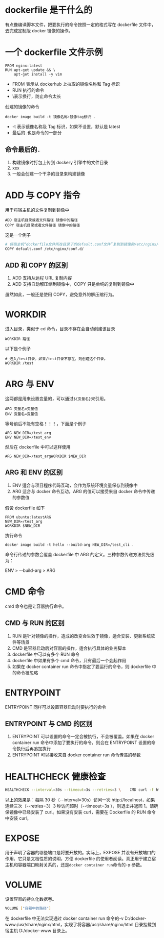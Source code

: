 # dockerfile 是干什么的

有点像编译脚本文件，把要执行的命令按照一定的格式写在 dockerfile 文件中，去完成定制版 docker 镜像的操作。

# 一个 dockerfile 文件示例

```
FROM nginx:latest
RUN apt-get update && \
    apt-get install -y vim
```

- FROM 表示从 dockerhub 上拉取的镜像名称和 Tag 标识
- RUN 执行的命令
- \表示换行，防止命令太长

创建的镜像的命令

```
docker image build -t 镜像名称:镜像tag标识 .
```

- -t 表示镜像名称及 Tag 标识，如果不设置，默认是 latest
- 最后的`.`也是命令的一部分

## 命令最后的`.`

1. 构建镜像时打包上传到 dockery 引擎中的文件目录
2. xxx
3. 一般会创建一个干净的目录来构建镜像

# ADD 与 COPY 指令

用于将宿主机的文件复制到镜像中

```
ADD 宿主机目录或者文件路径 镜像中的路径
COPY 宿主机目录或者文件路径 镜像中的路径
```

这是一个例子

```sh
# 将宿主机“dockerfile文件所在目录下的default.conf文件”复制到镜像的/etc/nginx/conf.d/目录中
COPY default.conf /etc/nginx/conf.d/
```

## ADD 和 COPY 的区别

1. ADD 支持从远程 URL 复制内容
2. ADD 支持自动解压缩到镜像中，COPY 只是单纯的复制到镜像中

虽然如此，一般还是使用 COPY，避免意外的解压缩行为。

# WORKDIR

进入目录，类似于 cd 命令，目录不存在会自动创建该目录

```shell
WORKDIR 路径
```

以下是个例子

```shell
# 进入/test目录，如果/test目录不存在，则创建这个目录。
WORKDIR /test
```

# ARG 与 ENV

这两都是用来设置变量的，可以通过`${变量名}`来引用。

```shell
ARG 变量名=变量值
ENV 变量名=变量值
```

等号前后不能有空格！！！，下面是个例子

```shell
ARG NEW_DIR=/test_arg
ENV NEW_DIR=/test_env
```

然后在 dockerfile 中可以这样使用

```shell
ARG NEW_DIR=/test_argWORKDIR $NEW_DIR
```

## ARG 和 ENV 的区别

1. ENV 适合与项目程序代码互动，会作为系统环境变量保存到镜像中
2. ARG 适合与 docker 命令互动，ARG 的值可以接受来自 docker 命令中传递的参数值

假设 dockerfile 如下

```shell
FROM ubuntu:latestARG
NEW_DIR=/test_arg
WORKDIR $NEW_DIR
```

执行命令

```shell
docker image build -t hello --build-arg NEW_DIR=/test_cli .
```

命令行传递的参数会覆盖 dockerfile 中 ARG 的定义。三种参数传递方法优先级为：

ENV > --build-arg > ARG

# CMD 命令

cmd 命令也是让容器执行命令。

## CMD 与 RUN 的区别

1. RUN 是针对镜像的操作，造成的改变会生效于镜像，适合安装、更新系统软件等场景
2. CMD 是容器启动后对容器的操作，适合执行具体的业务脚本
3. dockerfile 中可以有多个 RUN 命令
4. dockerfile 中如果有多个 cmd 命令，只有最后一个会起作用
5. 如果在 docker container run 命令中指定了要运行的命令，则 dockerfile 中的命令被忽略

# ENTRYPOINT

ENTRYPOINT 同样可以设置容器启动时要执行的命令

## ENTRYPOINT 与 CMD 的区别

1. ENTRYPOINT 可以设置的命令一定会被执行，不会被覆盖。如果在 docker container run 命令中添加了要执行的命令，则会在 ENTRYPOINT 设置的命令执行后再追加执行
2. ENTRYPOINT 可以接收来自 docker container run 命令传递的参数

# HEALTHCHECK 健康检查

```sh
HEALTHCHECK --interval=30s --timeout=3s --retries=3 \    CMD curl -f http://localhost || exit 1
```

以上的效果是：每隔 30 秒（--interval=30s）访问一次 http://localhost，如果连续三次（--retries=3）3 秒访问超时（--timeout=3s ），则退出并返回 1。请确保镜像中已经安装了 curl。如果没有安装 curl，需要在 Dockerfile 的 RUN 命令中安装 curl。

# EXPOSE

用于声明了容器的哪些端口是将要开放的。实际上，EXPOSE 并没有开放端口的作用，它只是文档性质的说明，方便 dockerfile 的使用者阅读。真正用于建立宿主机和容器端口映射关系的，还是`docker container run`命令的-p 参数。

# VOLUME

设置容器的持久化数据卷。

```sh
VOLUME ["容器中的路径"]
```

在 dockerfile 中无法实现通过 docker container run 命令的-v D:/docker-www:/usr/share/nginx/html，实现了将容器/usr/share/nginx/html 目录挂载到宿主机 D:/docker-www 目录上。
